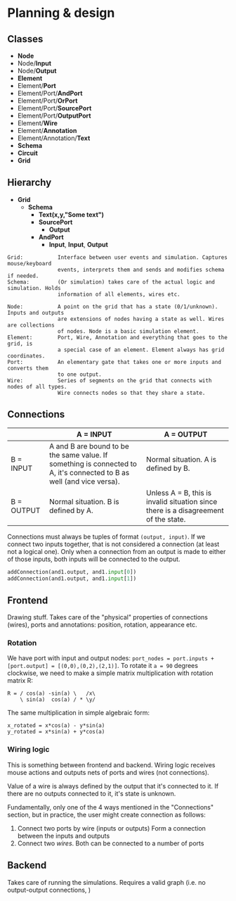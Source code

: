 # Planning & design

## Classes
* **Node**
* Node/**Input**
* Node/**Output**
* **Element**
* Element/**Port**
* Element/Port/**AndPort**
* Element/Port/**OrPort**
* Element/Port/**SourcePort**
* Element/Port/**OutputPort**
* Element/**Wire**
* Element/**Annotation**
* Element/Annotation/**Text**
* **Schema**
* **Circuit**
* **Grid**

## Hierarchy
* **Grid**
  * **Schema**
    * **Text(x,y,"Some text")**
    * **SourcePort**
      * **Output**
    * **AndPort**
      * **Input**, **Input**, **Output**

```
Grid:           Interface between user events and simulation. Captures mouse/keyboard
                events, interprets them and sends and modifies schema if needed.
Schema:         (Or simulation) takes care of the actual logic and simulation. Holds
                information of all elements, wires etc.

Node:           A point on the grid that has a state (0/1/unknown). Inputs and outputs
                are extensions of nodes having a state as well. Wires are collections
                of nodes. Node is a basic simulation element.
Element:        Port, Wire, Annotation and everything that goes to the grid, is
                a special case of an element. Element always has grid coordinates.
Port:           An elementary gate that takes one or more inputs and converts them
                to one output.
Wire:           Series of segments on the grid that connects with nodes of all types.
                Wire connects nodes so that they share a state.
```

## Connections

|            | A = INPUT                                                                                                             | A = OUTPUT                                                                          |
|------------|-----------------------------------------------------------------------------------------------------------------------|-------------------------------------------------------------------------------------|
| B = INPUT  | A and B are bound to be the same value. If something is connected to A, it's connected to B as well (and vice versa). | Normal situation. A is defined by B.                                                |
| B = OUTPUT | Normal situation. B is defined by A.                                                                                  | Unless A = B, this is invalid situation since there is a disagreement of the state. |

Connections must always be tuples of format `(output, input)`. If we connect two inputs together, that is not considered a connection (at least not a logical one). Only when a connection from an output is made to either of those inputs, both inputs will be connected to the output.

```python
addConnection(and1.output, and1.input[0])
addConnection(and1.output, and1.input[1])
```

## Frontend

Drawing stuff. Takes care of the "physical" properties of connections (wires), ports and annotations: position, rotation, appearance etc. 

### Rotation

We have port with input and output nodes: `port_nodes = port.inputs + [port.output] = [(0,0),(0,2),(2,1)]`. 
To rotate it `a = 90` degrees clockwise, we need to make a simple matrix multiplication with rotation matrix R:
```
R = / cos(a) -sin(a) \   /x\
    \ sin(a)  cos(a) / * \y/
```
The same multiplication in simple algebraic form:
```
x_rotated = x*cos(a) - y*sin(a)
y_rotated = x*sin(a) + y*cos(a)
```

### Wiring logic

This is something between frontend and backend. Wiring logic receives mouse actions and outputs nets of ports and wires (not connections).

Value of a wire is always defined by the output that it's connected to it. If there are no outputs connected to it, it's state is unknown.

Fundamentally, only one of the 4 ways mentioned in the "Connections" section, but in practice, the user might create connection as follows:
1. Connect two ports by wire (inputs or outputs)
  Form a connection between the inputs and outputs
2. Connect two _wires_. Both can be connected to a number of ports
  

## Backend

Takes care of running the simulations. Requires a valid graph (i.e. no output-output connections, )
